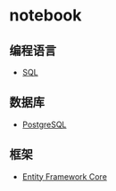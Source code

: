 # notebook

## 编程语言

- [SQL](./language/sql/README.md)

## 数据库

- [PostgreSQL](./database/postgresql/README.md)

## 框架

- [Entity Framework Core](./framework/ef-core/README.md)
